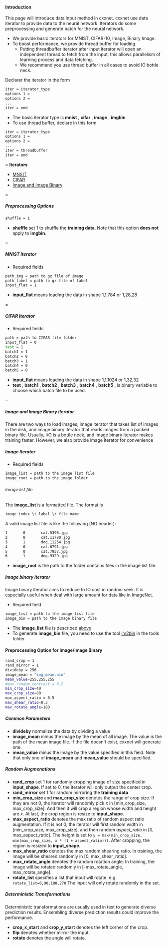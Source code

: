 #### Introduction
This page will introduce data input method in cxxnet. cxxnet use data iterator to provide data to the neural network.  Iterators do some preprocessing and generate batch for the neural network.

* We provide basic iterators for MNIST, CIFAR-10, Image, Binary Image.
* To boost performance, we provide thread buffer for loading. 
  - Putting threadbuffer iterator after input iterator will open an independent thread to fetch from the input, this allows parallelism of learning process and data fetching.
  - We recommend you use thread buffer in all cases to avoid IO bottle neck.

Declarer the iterator in the form
```bash
iter = iterator_type
options 1 = 
options 2 = 
...
iter = end
``` 
* The basic iterator type is **mnist** , **cifar** , **image** , **imgbin**
* To use thread buffer, declare in this form
```bash
iter = iterator_type
options 1 = 
options 2 = 
...
iter = threadbuffer
iter = end
``` 
=
**Iterators**
* [MNSIT](https://github.com/antinucleon/cxxnet/wiki/Data-Input#mnist-iterator)
* [CIFAR](https://github.com/antinucleon/cxxnet/wiki/Data-Input#cifar-iterator)
* [Image and Image Binary](https://github.com/antinucleon/cxxnet/wiki/Data-Input#image-and-image-binary-iterator)

=
##### Preprocessing Options
```bash
shuffle = 1
```
* **shuffle** set 1 to shuffle the **training data**. Note that this option **does not** apply to  **imgbin**.

=
##### MNIST Iterator
* Required fields
```bash
path_img = path to gz file of image
path_label = path to gz file of label
input_flat = 1
```
* **input_flat** means loading the data in shape 1,1,784 or 1,28,28 

=
##### CIFAR Iterator
* Required fields
```bash
path = path to CIFAR file folder
input_flat = 0
test = 1
batch1 = 1
batch2 = 0
batch3 = 1
batch4 = 0
batch5 = 0
```
* **input_flat** means loading the data in shape 1,1,1024 or 1,32,32 
* **test** , **batch1** , **batch2** , **batch3** , **batch4** , **batch5** , is binary variable to choose which batch file to be used.

=
##### Image and Image Binary Iterator
There are two ways to load images, image iterator that takes list of images in the disk, and image binary iterator that reads images from a packed binary file. Usually, I/O is a bottle neck, and image binary iterator makes training faster. However, we also provide image iterator for convenience


##### Image Iterator
* Required fields
```bash
image_list = path to the image list file
image_root = path to the image folder
```
###### Image list file
The **image_list** is a formatted file. The format is 
```c++
image_index \t label \t file_name
```

A valid image list file is like the following (NO header):
```bash
1       0       cat.5396.jpg
2       0       cat.11780.jpg
3       1       dog.11254.jpg
4       0       cat.6791.jpg
5       0       cat.7937.jpg
6       1       dog.9329.jpg
```

 
* **image_root** is the path to the folder contains files in the image list file.

##### Image binary iterator
Image binary iterator aims to reduce to IO cost in random seek. It is especially useful when deal with large amount for data like in ImageNet.
* Required field
```bash
image_list = path to the image list file
image_bin = path to the image binary file
```
* The **image_list** file is described [above](https://github.com/antinucleon/cxxnet/wiki/Data-Input#image-list-file)
* To generate **image_bin** file, you need to use the tool [im2bin](https://github.com/antinucleon/cxxnet/blob/master/tools/im2bin.cpp) in the tools folder.


#### Preprocessing Option for Image/Image Binary
```bash
rand_crop = 1
rand_mirror = 1
divideby = 256
image_mean = "img_mean.bin"
mean_value=255,255,255
#max_random_contrast = 0.2
min_crop_size=40
max_crop_size=80
max_aspect_ratio = 0.5
max_shear_ratio=0.3
max_rotate_angle=180
```
##### Common Parameters
* **divideby** normalize the data by dividing a value
* **image_mean** minus the image by the mean of all image. The value is the path of the mean image file. If the file doesn't exist, cxxnet will generate one. 
* **mean_value** minus the image by the value specified in this field. Note that only one of **image_mean** and **mean_value** should be specified.

##### Random Augmenations
* **rand_crop** set 1 for randomly cropping image of size specified in **input_shape**. If set to 0, the iterator will only output the center crop.
* **rand_mirror** set 1 for random mirroring the **training data**
* **min_crop_size** and **max_crop_size** denotes the range of crop size. If they are not 0, the iterator will randomly pick _x_ in [min_crop_size, max_crop_size]. And then it will crop a region whose width and height are _x_. At last, the crop region is resize to **input_shape**.
* **max_aspect_ratio** denotes the max ratio of random aspect ratio augmentation. If it is not 0, the iterator will first random width in [min_crop_size, max_crop_size], and then random _aspect_ratio_ in [0, max_aspect_ratio]. The height is set to `y = max(min_crop_size, min(max_crop_size, x * (1 + aspect_ratio)))`. After cropping, the region is resized to **input_shape**.
* **max_shear_ratio** denotes the max random shearing ratio. In training, the image will be sheared randomly in [0, max_shear_ratio].
* **max_rotate_angle** denotes the random rotation angle. In training, the image will be rotated randomly in [-max_rotate_angle, max_rotate_angle].
* **rotate_list** specifies a list that input will rotate. e.g. `rotate_list=0,90,180,270` The input will only rotate randomly in the set.

##### Deterministic Transformations
Deterministic transformations are usually used in test to generate diverse prediction results. Ensembling diverse prediction results could improve the performance.
* **crop_x_start** and **crop_y_start**  denotes the left corner of the crop.
* **flip** denotes whether mirror the input.
* **rotate** denotes the angle will rotate.


